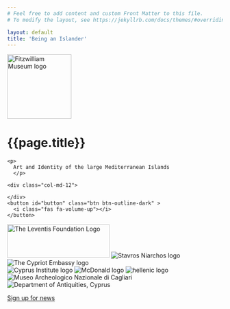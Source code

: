 ```yaml
---
# Feel free to add content and custom Front Matter to this file.
# To modify the layout, see https://jekyllrb.com/docs/themes/#overriding-theme-defaults

layout: default
title: 'Being an Islander'
---
```


<div class="section pp-scrollable" id="holding">
  <div class="intro col-md-12 my-5">
    <a href="https://www.fitzmuseum.cam.ac.uk"><img src="https://beta.fitz.ms/images/logos/Fitz_logo_white.png" width="150" alt="Fitzwilliam Museum logo" class="img-fluid"/></a>
     <h1>
      {{page.title}}
    </h1>

    <p>
      Art and Identity of the large Mediterranean Islands
      </p>

    <div class="col-md-12">

    </div>
    <button id="button" class="btn btn-outline-dark" >
      <i class="fas fa-volume-up"></i>
    </button>
</div>
  <div id="player">
      <audio autoplay hidden loop controls>
       <source src="{{ site.baseurl }}/mp3/sea.mp3" type="audio/mpeg">
          If you're reading this, audio isn't supported.
      </audio>
  </div>
 
</div>

<div class="section" id="sponsors">
  <div class="col-md-12 justify-content-center">
    <div class="row justify-content-center">
      <img src="{{ site.baseurl }}/images/leventis.png" alt="The Leventis Foundation Logo" class="img-fluid mb-2 mr-2" width="239" height="78" />
      <img src="{{ site.baseurl }}/images/StavrosNiarchosFoundation.png" alt="Stavros Niarchos logo" class="img-fluid mr-2 mb-2"/>
      <img src="{{ site.baseurl }}/images/cyprus.png" alt="The Cypriot Embassy logo" class="img-fluid mr-2 mb-2" />
     </div>
    <div class="row justify-content-center">
      <img src="https://content.fitz.ms/fitz-website/assets/cyprusInst.png?key=directus-medium-contain" alt="Cyprus Institute logo" class="img-fluid mr-2 mb-2" />
      <img src="https://content.fitz.ms/fitz-website/assets/mcd.png?key=directus-medium-contain" alt="McDonald logo" class="img-fluid mr-2 mb-2" />
      <img src="https://content.fitz.ms/fitz-website/assets/ipsfXwD4.jpeg?key=directus-medium-contain" alt="hellenic logo" class="img-fluid mr-2 mb-2" />
    </div>
    <div class="row justify-content-center">
      <img src="https://content.fitz.ms/fitz-website/assets/calgiari.png?key=directus-medium-contain" alt="Museo Archeologico Nazionale di Cagliari" class="img-fluid mr-2 mb-2" />
      <img src="https://content.fitz.ms/fitz-website/assets/6612da61425d98755836902a8bde1bce_L.jpg?key=directus-medium-contain" alt="Department of Antiquities, Cyprus" class="img-fluid mr-2 mb-2" />
    </div>
  </div>
  <div class="row">
    <div class="col-md-12 d-flex justify-content-center mt-5">
    <p>
      <a class="btn btn-outline-dark" href="https://tickets.museums.cam.ac.uk/account/create">Sign up for news</a>
    </p>
    </div>
</div>


</div>
